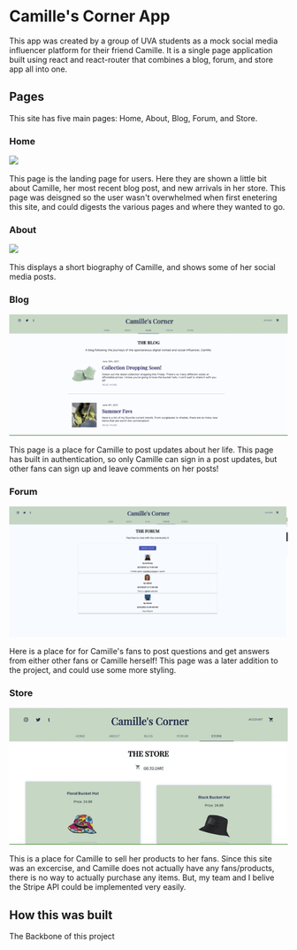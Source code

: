 # Camille's Corner App
This app was created by a group of UVA students as a mock social media influencer platform for their friend Camille. It is a single page application built using react and react-router that combines a blog, forum, and store app all into one. 

## Pages
This site has five main pages: Home, About, Blog, Forum, and Store.

### Home

![](CamilleHomepage.gif)

This page is the landing page for users. Here they are shown a little bit about Camille, her most recent blog post, and new arrivals in her store. This page was deisgned so the user wasn't overwhelmed when first enetering this site, and could digests the various pages and where they wanted to go. 

### About
![](CamilleAbout.gif)

This displays a short biography of Camille, and shows some of her social media posts.

### Blog
![](CamilleBlog.gif)

This page is a place for Camille to post updates about her life. This page has built in authentication, so only Camille can sign in a post updates, but other fans can sign up and leave comments on her posts!

### Forum

![](CamilleForum.png)

Here is a place for for Camille's fans to post questions and get answers from either other fans or Camille herself! This page was a later addition to the project, and could use some more styling. 

### Store
![](CamilleStore.gif)

This is a place for Camille to sell her products to her fans. Since this site was an excercise, and Camille does not actually have any fans/products, there is no way to actually purchase any items. But, my team and I belive the Stripe API could be implemented very easily.

## How this was built

The Backbone of this project 




